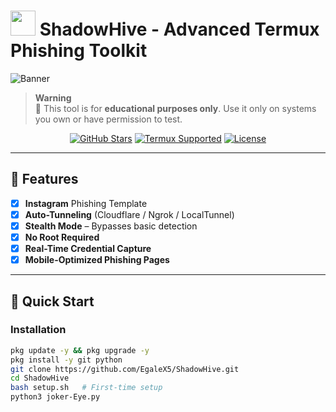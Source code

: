 # <img src="https://img.icons8.com/nolan/64/cyber-security.png" width="40"/> ShadowHive - Advanced Termux Phishing Toolkit

![Banner](https://i.imgur.com/JmYQ8yO.png)

> **Warning**  
> 🔞 This tool is for **educational purposes only**. Use it only on systems you own or have permission to test.

<div align="center">

[![GitHub Stars](https://img.shields.io/github/stars/EgaleX5/ShadowHive?style=for-the-badge)](https://github.com/EgaleX5/ShadowHive/stargazers)
[![Termux Supported](https://img.shields.io/badge/Termux-Supported-brightgreen?style=for-the-badge)](https://termux.com)
[![License](https://img.shields.io/badge/License-MIT-red?style=for-the-badge)](LICENSE)

</div>

---

## 🌟 Features

- [x] **Instagram** Phishing Template
- [x] **Auto-Tunneling** (Cloudflare / Ngrok / LocalTunnel)
- [x] **Stealth Mode** – Bypasses basic detection
- [x] **No Root Required**
- [x] **Real-Time Credential Capture**
- [x] **Mobile-Optimized Phishing Pages**

---

## 🚀 Quick Start

### Installation

```bash
pkg update -y && pkg upgrade -y
pkg install -y git python
git clone https://github.com/EgaleX5/ShadowHive.git
cd ShadowHive
bash setup.sh   # First-time setup
python3 joker-Eye.py

